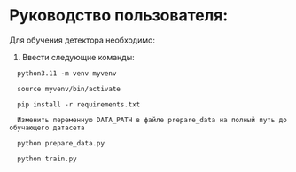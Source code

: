 # Руководство пользователя:

Для обучения детектора необходимо:


1) Ввести следующие команды:
```
  python3.11 -m venv myvenv
  
  source myvenv/bin/activate
  
  pip install -r requirements.txt
  
  Изменить переменную DATA_PATH в файле prepare_data на полный путь до обучающего датасета

  python prepare_data.py

  python train.py

```